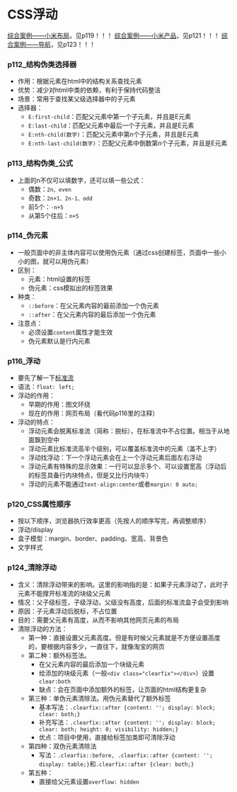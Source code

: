 # CSS浮动

[综合案例——小米布局](https://www.bilibili.com/video/BV1Kg411T7t9?p=119)，见p119！！！
[综合案例——小米产品](https://www.bilibili.com/video/BV1Kg411T7t9?p=121)，见p121！！！
[综合案例——导航](https://www.bilibili.com/video/BV1Kg411T7t9?p=123)，见p123！！！

### p112_结构伪类选择器
- 作用：根据元素在html中的结构关系查找元素
- 优势：减少对html中类的依赖，有利于保持代码整洁
- 场景：常用于查找某父级选择器中的子元素
- 选择器：
    - `E:first-child`：匹配父元素中第一个子元素，并且是E元素
    - `E:last-child`：匹配父元素中最后一个子元素，并且是E元素
    - `E:nth-child(数字)`：匹配父元素中第n个子元素，并且是E元素
    - `E:nth-last-child(数字)`：匹配父元素中倒数第n个子元素，并且是E元素

### p113_结构伪类_公式
- 上面的n不仅可以填数字，还可以填一些公式：
    - 偶数：`2n、even`
    - 奇数：`2n+1、2n-1、odd`
    - 前5个：`-n+5`
    - 从第5个往后：`n+5`

### p114_伪元素
- 一般页面中的非主体内容可以使用伪元素（通过css创建标签，页面中一些小小的图，就可以用伪元素）
- 区别：
    - 元素：html设置的标签
    - 伪元素：css模拟出的标签效果
- 种类：
    - `::before`：在父元素内容的最前添加一个伪元素
    - `::after`：在父元素内容的最后添加一个伪元素
- 注意点：
    - 必须设置`content`属性才能生效
    - 伪元素默认是行内元素

### p116_浮动
- 要先了解一下[标准流](https://www.bilibili.com/video/BV1Kg411T7t9/?p=115)
- 语法：`float: left;`
- 浮动的作用：
    - 早期的作用：图文环绕
    - 现在的作用：网页布局（看代码p116里的注释）
- 浮动的特点：
    - 浮动元素会脱离标准流（简称：脱标），在标准流中不占位置。相当于从地面飘到空中
    - 浮动元素比标准流高半个级别，可以覆盖标准流中的元素（盖不上字）
    - 浮动找浮动：下一个浮动元素会在上一个浮动元素后面左右浮动
    - 浮动元素有特殊的显示效果：一行可以显示多个、可以设置宽高（浮动后的标签具备行内块特点，但是又比行内块牛）
    - 浮动的元素不能通过`text-align:center`或者`margin: 0 auto;`

### p120_CSS属性顺序
- 按以下顺序，浏览器执行效率更高（先按人的顺序写完，再调整顺序）
- 浮动/display
- 盒子模型：margin、border、padding、宽高、背景色
- 文字样式

### p124_清除浮动
- 含义：清除浮动带来的影响。这里的影响指的是：如果子元素浮动了，此时子元素不能撑开标准流的块级父元素
- 情况：父子级标签，子级浮动，父级没有高度，后面的标准流盒子会受到影响
- 原因：子元素浮动后脱标，不占位置
- 目的：需要父元素有高度，从而不影响其他网页元素的布局
- 清除浮动的方法：
    - 第一种：直接设置父元素高度。但是有时候父元素就是不方便设置高度的，要根据内容多少，一直往下，就像淘宝的网页
    - 第二种：额外标签法。
        - 在父元素内容的最后添加一个块级元素
        - 给添加的块级元素（一般`<div class="clearfix"></div>`）设置`clear:both`
        - 缺点：会在页面中添加额外的标签，让页面的html结构更复杂
    - 第三种：单伪元素清除法。用伪元素替代了额外标签
        - 基本写法：`.clearfix::after {content: ''; display: block; clear: both;}`
        - 补充写法：`.clearfix::after {content: ''; display: block; clear: both; height: 0; visibility: hidden;}`
        - 优点：项目中使用，直接给标签加类即可清除浮动
    - 第四种：双伪元素清除法
        - 写法：`.clearfix::before, .clearfix::after {content: ''; display: table;}`和`.clearfix::after {clear: both;}`
    - 第五种：
        - 直接给父元素设置`overflow: hidden`

